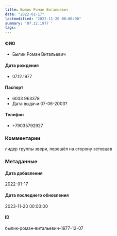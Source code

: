 ```yaml
---
title: Былик Роман Витальевич
date: "2022-01-17"
lastmodified: "2023-11-20 00:00:00"
summary: '07.12.1977 '
tags: 
---
```

<!--# pp1-->
<!--## Фигурант-->
<!--### Личные данные-->
#### ФИО
- Былик Роман Витальевич
#### Дата рождения
- 07.12.1977
#### Паспорт
- 6003 963378
- Дата выдачи 07-06-2003?
#### Телефон
- +79035792927
### Комментарии
лидер группы звери, перешёл на сторону зетовцев
### Метаданные
#### Дата добавления
2022-01-17
#### Дата последнего обновления
2023-11-20 00:00:00
#### ID
былик-роман-витальевич-1977-12-07
<!--## END;-->
